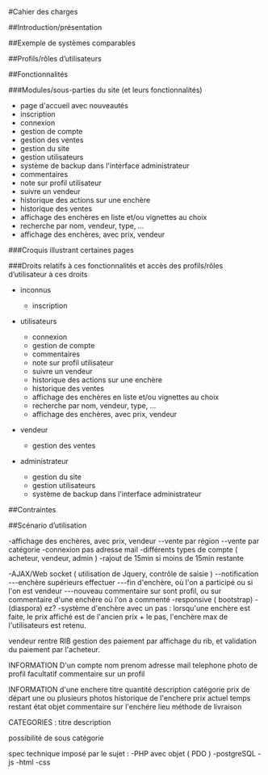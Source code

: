 #Cahier des charges

##Introduction/présentation

##Exemple de systèmes comparables

##Profils/rôles d’utilisateurs

##Fonctionnalités

###Modules/sous-parties du site (et leurs fonctionnalités)
- page d'accueil avec nouveautés
- inscription
- connexion
- gestion de compte
- gestion des ventes
- gestion du site
- gestion utilisateurs
- système de backup dans l'interface administrateur
- commentaires
- note sur profil utilisateur
- suivre un vendeur
- historique des actions sur une enchère
- historique des ventes
- affichage des enchères en liste et/ou vignettes au choix
- recherche par nom, vendeur, type, ...
- affichage des enchères, avec prix, vendeur

###Croquis illustrant certaines pages

###Droits relatifs à ces fonctionnalités et accès des profils/rôles d’utilisateur à ces droits
- inconnus
    - inscription

- utilisateurs
    - connexion
    - gestion de compte
    - commentaires
    - note sur profil utilisateur
    - suivre un vendeur
    - historique des actions sur une enchère
    - historique des ventes
    - affichage des enchères en liste et/ou vignettes au choix
    - recherche par nom, vendeur, type, ...
    - affichage des enchères, avec prix, vendeur

- vendeur
    - gestion des ventes

- administrateur
    - gestion du site
    - gestion utilisateurs
    - système de backup dans l'interface administrateur

##Contraintes

##Scénario d’utilisation





-affichage des enchères, avec prix, vendeur
--vente par région
--vente par catégorie
-connexion pas adresse mail
-différents types de compte ( acheteur, vendeur, admin )
-rajout de 15min si moins de 15min restante


-AJAX/Web socket ( utilisation de Jquery, contrôle de saisie )
--notification
---enchère supérieurs effectuer
---fin d'enchère, où l'on a participé ou si l'on est vendeur
---nouveau commentaire sur sont profil, ou sur commentaire d'une enchère où l'on a commenté
-responsive ( bootstrap)
-(diaspora) ez?
-système d'enchère avec un pas : lorsqu'une enchère est faite, le prix affiché est de l'ancien prix + le pas, l'enchère max de l'utilisateurs est retenu.



vendeur rentre RIB
gestion des paiement par affichage du rib, et validation du paiement par l'acheteur.




INFORMATION D'un compte
nom
prenom
adresse
mail
telephone
photo de profil facultatif
commentaire sur un profil


INFORMATION d'une enchere
titre
quantité
description
catégorie
prix de départ
une ou plusieurs photos
historique de l'enchere
prix actuel
temps restant
état objet
commentaire sur l'enchére
lieu
méthode de livraison


CATEGORIES :
titre
description

possibilité de sous catégorie




spec technique imposé par le sujet :
-PHP avec objet ( PDO )
-postgreSQL
-js
-html
-css



